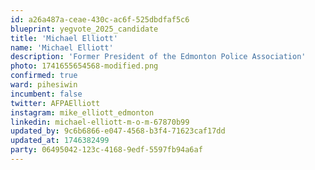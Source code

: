 ```yaml
---
id: a26a487a-ceae-430c-ac6f-525dbdfaf5c6
blueprint: yegvote_2025_candidate
title: 'Michael Elliott'
name: 'Michael Elliott'
description: 'Former President of the Edmonton Police Association'
photo: 1741655654568-modified.png
confirmed: true
ward: pihesiwin
incumbent: false
twitter: AFPAElliott
instagram: mike_elliott_edmonton
linkedin: michael-elliott-m-o-m-67870b99
updated_by: 9c6b6866-e047-4568-b3f4-71623caf17dd
updated_at: 1746382499
party: 06495042-123c-4168-9edf-5597fb94a6af
---
```

